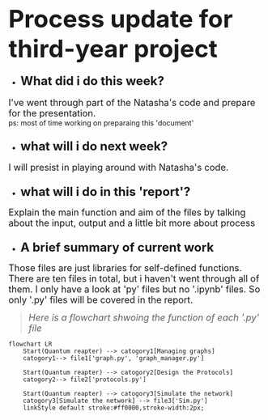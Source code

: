 #  <font size=8> **Process update for third-year project**</font>

+ #### <font size=5>What did i do this week?</font>
<font size=4>I've went through part of the Natasha's code and prepare for the presentation. </font><br />
    ps: most of time working on preparaing this 'document'

+ ### <font size=5> what will i do next week?</font>
<font size=4>I will presist in playing around with Natasha's code.</font>


+ ### <font size=5> what will i do in this 'report'?</font>
<font size=4>Explain the main function and aim of the files by talking about the input, output and a little bit more about process</font>

+ ### <font size=5>A brief summary of current work</font>
<font size=4>Those files are just libraries for self-defined functions. There are ten files in total, but i haven't went through all of them. I only have a look at 'py' files but no '.ipynb' files. So only '.py' files will be covered in the report.
</font>

><font size=4>_Here is a flowchart shwoing the function of each '.py' file_ </font>
```mermaid
flowchart LR
    Start(Quantum reapter) --> catogory1[Managing graphs]
    catogory1--> file1['graph.py', 'graph_manager.py']

    Start(Quantum reapter) --> catogory2[Design the Protocols]
    catogory2--> file2['protocols.py']
    
    Start(Quantum reapter) --> catogory3[Simulate the network]
    catogory3[Simulate the network] --> file3['Sim.py']
    linkStyle default stroke:#ff0000,stroke-width:2px;
```


<!--![Begin.png](https://s2.loli.net/2024/10/30/AhKbBdjzLanXUPW.png)-->

